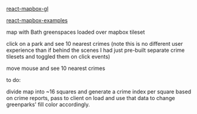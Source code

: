 [react-mapbox-gl](https://github.com/alex3165/react-mapbox-gl)

[react-mapbox-examples](https://github.com/mapbox/mapbox-react-examples)


map with Bath greenspaces loaded over mapbox tileset

click on a park and see 10 nearest crimes
(note this is no different user experience than if behind the scenes I had just pre-built separate crime tilesets and toggled them on click events)

move mouse and see 10 nearest crimes


to do:

divide map into ~16 squares and generate a crime index per square based on crime reports, pass to client on load and use that data to change greenparks' fill color accordingly.